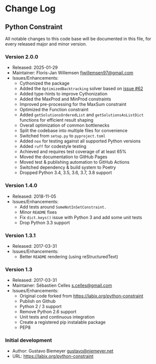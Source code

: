 # Change Log

## Python Constraint

All notable changes to this code base will be documented in this file, for every released major and minor version.

### Version 2.0.0

- Released: 2025-01-29
- Maintainer: Floris-Jan Willemsen <fjwillemsen97@gmail.com>
- Issues/Enhancements:
  - Cythonized the package
  - Added the `OptimizedBacktracking` solver based on [issue #62](https://github.com/python-constraint/python-constraint/issues/62)
  - Added type-hints to improve Cythonization
  - Added the MaxProd and MinProd constraints
  - Improved pre-processing for the MaxSum constraint
  - Optimized the Function constraint
  - Added `getSolutionsOrderedList` and `getSolutionsAsListDict` functions for efficient result shaping
  - Overall optimization of common bottlenecks
  - Split the codebase into multiple files for convenience
  - Switched from `setup.py` to `pyproject.toml`
  - Added `nox` for testing against all supported Python versions 
  - Added `ruff` for codestyle testing
  - Achieved and requires test coverage of at least 65%
  - Moved the documentation to GitHub Pages
  - Moved test & publishing automation to GitHub Actions
  - Switched dependency & build system to Poetry
  - Dropped Python 3.4, 3.5, 3.6, 3.7, 3.8 support

### Version 1.4.0

- Released: 2018-11-05
- Issues/Enhancements:
  - Add tests around `SomeNotInSetConstraint.`
  - Minor `README` fixes
  - Fix `dict.keys()` issue with Python 3 and add some unit tests
  - Drop Python 3.3 support

### Version 1.3.1

- Released: 2017-03-31
- Issues/Enhancements:
  - Better `README` rendering (using reStructuredText)

### Version 1.3

- Released: 2017-03-31
- Maintainer: Sébastien Celles <s.celles@gmail.com>
- Issues/Enhancements:
  - Original code forked from https://labix.org/python-constraint
  - Publish on Github
  - Python 2 / 3 support
  - Remove Python 2.6 support
  - Unit tests and continuous integration
  - Create a registered pip instalable package
  - PEP8

### Initial development

- Author: Gustavo Biemeyer <gustavo@niemeyer.net>
- URL: https://labix.org/python-constraint
